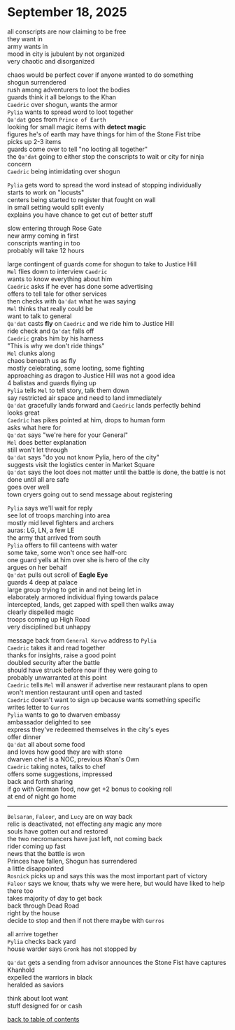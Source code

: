 # September 18, 2025

all conscripts are now claiming to be free  
they want in  
army wants in  
mood in city is jubulent by not organized  
very chaotic and disorganized  

chaos would be perfect cover if anyone wanted to do something  
shogun surrendered  
rush among adventurers to loot the bodies  
guards think it all belongs to the Khan  
`Caedric` over shogun, wants the armor  
`Pylia` wants to spread word to loot together  
`Qa'dat` goes from `Prince of Earth`  
looking for small magic items with **detect magic**    
figures he's of earth may have things for him of the Stone Fist tribe  
picks up 2-3 items  
guards come over to tell "no looting all together"  
the `Qa'dat` going to either stop the conscripts to wait or city for ninja concern  
`Caedric` being intimidating over shogun  

`Pylia` gets word to spread the word instead of stopping individually  
starts to work on "locusts"  
centers being started to register that fought on wall  
in small setting would split evenly  
explains you have chance to get cut of better stuff  

slow entering through Rose Gate  
new army coming in first  
conscripts wanting in too  
probably will take 12 hours  

large contingent of guards come for shogun to take to Justice Hill  
`Mel` flies down to interview `Caedric`  
wants to know everything about him  
`Caedric` asks if he ever has done some advertising  
offers to tell tale for other services  
then checks with `Qa'dat` what he was saying  
`Mel` thinks that really could be  
want to talk to general  
`Qa'dat` casts **fly** on `Caedric` and we ride him to Justice Hill  
ride check and `Qa'dat` falls off  
`Caedric` grabs him by his harness  
"This is why we don't ride things"  
`Mel` clunks along  
chaos beneath us as fly  
mostly celebrating, some looting, some fighting  
approaching as dragon to Justice Hill was not a good idea  
4 balistas and guards flying up  
`Pylia` tells `Mel` to tell story, talk them down  
say restricted air space and need to land immediately  
`Qa'dat` gracefully lands forward and `Caedric` lands perfectly behind  
looks great  
`Caedric` has pikes pointed at him, drops to human form  
asks what here for  
`Qa'dat` says "we're here for your General"  
`Mel` does better explanation  
still won't let through  
`Qa'dat` says "do you not know Pylia, hero of the city"  
suggests visit the logistics center in Market Square  
`Qa'dat` says the loot does not matter until the battle is done, the battle is not done until all are safe  
goes over well  
town cryers going out to send message about registering  

`Pylia` says we'll wait for reply  
see lot of troops marching into area  
mostly mid level fighters and archers  
auras: LG, LN, a few LE  
the army that arrived from south  
`Pylia` offers to fill canteens with water  
some take, some won't once see half-orc  
one guard yells at him over she is hero of the city  
argues on her behalf  
`Qa'dat` pulls out scroll of **Eagle Eye**  
guards 4 deep at palace  
large group trying to get in and not being let in  
elaborately armored individual flying towards palace  
intercepted, lands, get zapped with spell then walks away  
clearly dispelled magic  
troops coming up High Road  
very disciplined but unhappy  

message back from `General Korvo` address to `Pylia`  
`Caedric` takes it and read together  
thanks for insights, raise a good point  
doubled security after the battle  
should have struck before now if they were going to  
probably unwarranted at this point  
`Caedric` tells `Mel` will answer if advertise new restaurant plans to open  
won't mention restaurant until open and tasted  
`Caedric` doesn't want to sign up because wants something specific  
writes letter to `Gurros`  
`Pylia` wants to go to dwarven embassy  
ambassador delighted to see  
express they've redeemed themselves in the city's eyes  
offer dinner  
`Qa'dat` all about some food  
and loves how good they are with stone  
dwarven chef is a NOC, previous Khan's Own  
`Caedric` taking notes, talks to chef  
offers some suggestions, impressed  
back and forth sharing  
if go with German food, now get +2 bonus to cooking roll  
at end of night go home    

---  

`Belsaran`, `Faleor`, and `Lucy` are on way back  
relic is deactivated, not effecting any magic any more  
souls have gotten out and restored  
the two necromancers have just left, not coming back  
rider coming up fast  
news that the battle is won  
Princes have fallen, Shogun has surrendered  
a little disappointed  
`Rosnick` picks up and says this was the most important part of victory  
`Faleor` says we know, thats why we were here, but would have liked to help there too  
takes majority of day to get back  
back through Dead Road  
right by the house  
decide to stop and then if not there maybe with `Gurros`  

all arrive together  
`Pylia` checks back yard  
house warder says `Gronk` has not stopped by  

`Qa'dat` gets a sending from advisor 
announces the Stone Fist have captures Khanhold  
expelled the warriors in black  
heralded as saviors  

think about loot want  
stuff designed for or cash  


[back to table of contents](/sessions/README.md)
